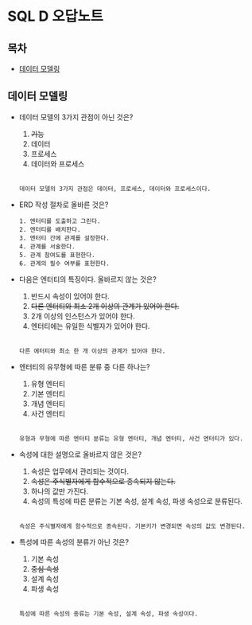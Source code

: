 # SQL D 오답노트

## 목차
- [데이터 모델링](#데이터-모델링)

## 데이터 모델링

- 데이터 모델의 3가지 관점이 아닌 것은?
    1. ~~기능~~
    2. 데이터
    3. 프로세스
    4. 데이터와 프로세스  
    <br>
    
    ```
    데이터 모델의 3가지 관점은 데이터, 프로세스, 데이터와 프로세스이다.
    ```
    
- ERD 작성 절차로 올바른 것은?
    ```
    1. 엔터티를 도출하고 그린다.
    2. 엔터티를 배치한다.
    3. 엔터티 간에 관계를 설정한다.
    4. 관계를 서술한다.
    5. 관계 참여도를 표현한다.
    6. 관계의 필수 여부를 표현한다.
    ```

- 다음은 엔터티의 특징이다. 올바르지 않는 것은?
    1. 반드시 속성이 있어야 한다.
    2. ~~다른 엔터티와 최소 2개 이상의 관계가 있어야 한다.~~
    3. 2개 이상의 인스턴스가 있어야 한다.
    4. 엔터티에는 유일한 식별자가 있어야 한다.  
    <br>

    ```
    다른 에터티와 최소 한 개 이상의 관계가 있어야 한다.
    ```

- 엔터티의 유무형에 따른 분류 중 다른 하나는?
    1. 유형 엔터티
    2. 기본 엔터티
    3. 개념 엔터티
    4. 사건 엔터티  
    <br>
    
    ```
    유형과 무형에 따른 엔터티 분류는 유형 엔터티, 개념 엔터티, 사건 엔터티가 있다.
    ```

* 속성에 대한 설명으로 올바르지 않은 것은?
    1. 속성은 업무에서 관리되는 것이다.
    2. ~~속성은 주식별자에게 함수적으로 종속되지 않는다.~~
    3. 하나의 값만 가진다.
    4. 속성의 특성에 따른 분류는 기본 속성, 설계 속성, 파생 속성으로 분류된다.  
    <br>    

    ```
    속성은 주식별자에게 함수적으로 종속된다. 기본키가 변경되면 속성의 값도 변경된다.
    ```
    
* 특성에 따른 속성의 분류가 아닌 것은?
    1. 기본 속성
    2. ~~중심 속성~~
    3. 설계 속성
    4. 파생 속성  
    <br>

    ```
    특성에 따른 속성의 종류는 기본 속성, 설계 속성, 파생 속성이다.
    ```


